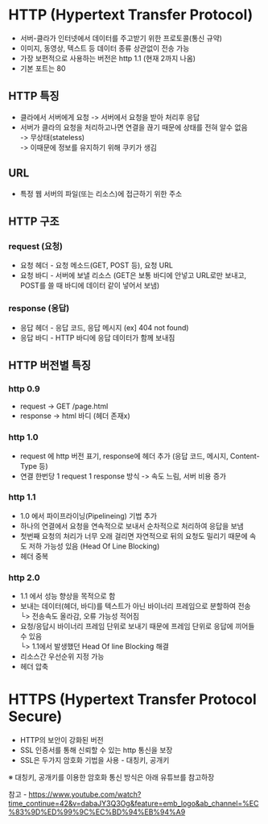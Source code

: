 # HTTP (Hypertext Transfer Protocol)

- 서버-클라가 인터넷에서 데이터를 주고받기 위한 프로토콜(통신 규약)
- 이미지, 동영상, 텍스트 등 데이터 종류 상관없이 전송 가능
- 가장 보편적으로 사용하는 버전은 http 1.1 (현재 2까지 나옴)
- 기본 포트는 80

## HTTP 특징
- 클라에서 서버에게 요청 -> 서버에서 요청을 받아 처리후 응답
- 서버가 클라의 요청을 처리하고나면 연결을 끊기 때문에 상태를 전혀 알수 없음  
-> 무상태(stateless)  
-> 이때문에 정보를 유지하기 위해 쿠키가 생김

## URL
- 특정 웹 서버의 파일(또는 리소스)에 접근하기 위한 주소

## HTTP 구조
### request (요청)
- 요청 헤더 - 요청 메소드(GET, POST 등), 요청 URL
- 요청 바디 - 서버에 보낼 리소스 (GET은 보통 바디에 안넣고 URL로만 보내고, POST를 쓸 때 바디에 데이터 같이 넣어서 보냄)
### response (응답)
- 응답 헤더 - 응답 코드, 응답 메시지 (ex] 404 not found)  
- 응답 바디 - HTTP 바디에 응답 데이터가 함께 보내짐

## HTTP 버전별 특징
### http 0.9  
- request -> GET /page.html  
- response -> html 바디 (헤더 존재x)

### http 1.0  
- request 에 http 버전 표기, response에 헤더 추가 (응답 코드, 메시지, Content-Type 등)  
- 연결 한번당 1 request 1 response 방식 -> 속도 느림, 서버 비용 증가

### http 1.1  
- 1.0 에서 파이프라이닝(Pipelineing) 기법 추가  
- 하나의 연결에서 요청을 연속적으로 보내서 순차적으로 처리하여 응답을 보냄  
- 첫번째 요청의 처리가 너무 오래 걸리면 자연적으로 뒤의 요청도 밀리기 때문에 속도 저하 가능성 있음 (Head Of Line Blocking)
- 헤더 중복

### http 2.0  
- 1.1 에서 성능 향상을 목적으로 함  
- 보내는 데이터(헤더, 바디)를 텍스트가 아닌 바이너리 프레임으로 분할하여 전송  
└> 전송속도 올라감, 오류 가능성 적어짐  
- 요청/응답시 바이너리 프레임 단위로 보내기 때문에 프레임 단위로 응답에 끼어들 수 있음  
└> 1.1에서 발생했던 Head Of line Blocking 해결  
- 리소스간 우선순위 지정 가능  
- 헤더 압축  



# HTTPS (Hypertext Transfer Protocol Secure)
- HTTP의 보안이 강화된 버전
- SSL 인증서를 통해 신뢰할 수 있는 http 통신을 보장
- SSL은 두가지 암호화 기법을 사용 - 대칭키, 공개키  

※ 대칭키, 공개키를 이용한 암호화 통신 방식은 아래 유튜브를 참고하장

참고 - https://www.youtube.com/watch?time_continue=42&v=dabaJY3Q3Og&feature=emb_logo&ab_channel=%EC%83%9D%ED%99%9C%EC%BD%94%EB%94%A9




